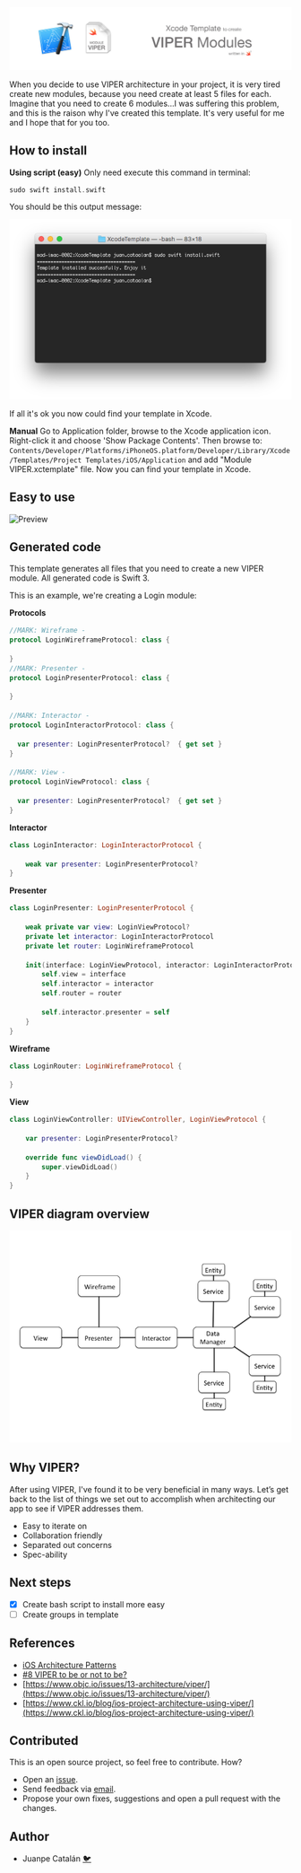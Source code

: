 ![](assets/header.jpg)

When you decide to use VIPER architecture in your project, it is very tired create new modules, because you need create at least 5 files for each. Imagine that you need to create 6 modules...I was suffering this problem, and this is the raison why I've created this template. It's very useful for me and I hope that for you too.

## How to install

**Using script (easy)**
Only need execute this command in terminal:
```swift
sudo swift install.swift
```
You should be this output message:

![](assets/terminal.png)

If all it's ok you now could find your template in Xcode.

**Manual**
Go to Application folder, browse to the Xcode application icon. Right-click it and choose 'Show Package Contents'. Then browse to:
`Contents/Developer/Platforms/iPhoneOS.platform/Developer/Library/Xcode/Templates/Project Templates/iOS/Application` and add "Module VIPER.xctemplate" file. Now you can find your template in Xcode.

## Easy to use
![Preview](/assets/demoviper.gif)

## Generated code
This template generates all files that you need to create a new VIPER module. All generated code is Swift 3.

This is an example, we're creating a Login module:

**Protocols**
```swift
//MARK: Wireframe -
protocol LoginWireframeProtocol: class {

}
//MARK: Presenter -
protocol LoginPresenterProtocol: class {

}

//MARK: Interactor -
protocol LoginInteractorProtocol: class {

  var presenter: LoginPresenterProtocol?  { get set }
}

//MARK: View -
protocol LoginViewProtocol: class {

  var presenter: LoginPresenterProtocol?  { get set }
}
```

**Interactor**
```swift
class LoginInteractor: LoginInteractorProtocol {

    weak var presenter: LoginPresenterProtocol?
}
```

**Presenter**
```swift
class LoginPresenter: LoginPresenterProtocol {

    weak private var view: LoginViewProtocol?
    private let interactor: LoginInteractorProtocol
    private let router: LoginWireframeProtocol

    init(interface: LoginViewProtocol, interactor: LoginInteractorProtocol, router: LoginWireframeProtocol) {
        self.view = interface
        self.interactor = interactor
        self.router = router

        self.interactor.presenter = self
    }
}
```

**Wireframe**
```swift
class LoginRouter: LoginWireframeProtocol {

}
```

**View**
```swift
class LoginViewController: UIViewController, LoginViewProtocol {

	var presenter: LoginPresenterProtocol?

	override func viewDidLoad() {
        super.viewDidLoad()
    }
}
```
## VIPER diagram overview
![Preview](/assets/viper_diagram.png)

## Why VIPER?
After using VIPER, I've found it to be very beneficial in many ways. Let’s get back to the list of things we set out to accomplish when architecting our app to see if VIPER addresses them.

- Easy to iterate on
- Collaboration friendly
- Separated out concerns
- Spec-ability

## Next steps
* [x] Create bash script to install more easy
* [ ] Create groups in template

## References
- [iOS Architecture Patterns](https://medium.com/ios-os-x-development/ios-architecture-patterns-ecba4c38de52#.ba7q8dcih)
- [#8 VIPER to be or not to be?](https://swifting.io/blog/2016/03/07/8-viper-to-be-or-not-to-be/)
- [https://www.objc.io/issues/13-architecture/viper/](https://www.objc.io/issues/13-architecture/viper/)
- [https://www.ckl.io/blog/ios-project-architecture-using-viper/](https://www.ckl.io/blog/ios-project-architecture-using-viper/)

## Contributed
This is an open source project, so feel free to contribute. How?
- Open an [issue](https://github.com/Juanpe/Swift-VIPER-Module/issues/new).
- Send feedback via [email](mailto://juanpecatalan.com).
- Propose your own fixes, suggestions and open a pull request with the changes.

## Author

* Juanpe Catalán [🐦](https://www.twitter.com/juanpecmios)
